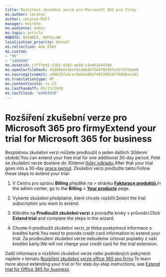 ```yaml
---
title: Rozšíření zkušební verze pro Microsoft 365 pro firmy
ms.author: cmcatee
author: cmcatee-MSFT
manager: mnirkhe
ms.audience: Admin
ms.topic: article
ROBOTS: NOINDEX, NOFOLLOW
localization_priority: Normal
ms.collection: Adm_O365
ms.custom:
- "95"
- "1400006"
ms.assetid: c3fffed1-33b2-4382-ae99-c3a4816497e6
ms.openlocfilehash: 458806ee36efdcab64d7544f0d3b7a7e7d753ee9
ms.sourcegitcommit: a98b25fa3cac9ebba983f4932881d774880aca93
ms.translationtype: MT
ms.contentlocale: cs-CZ
ms.lasthandoff: 05/13/2020
ms.locfileid: "44063430"
---
```

# <a name="extend-your-trial-for-microsoft-365-for-business"></a><span data-ttu-id="21e63-102">Rozšíření zkušební verze pro Microsoft 365 pro firmy</span><span class="sxs-lookup"><span data-stu-id="21e63-102">Extend your trial for Microsoft 365 for business</span></span>

<span data-ttu-id="21e63-103">Bezplatnou zkušební verzi můžete prodloužit o jeden dalších 30denní období.</span><span class="sxs-lookup"><span data-stu-id="21e63-103">You can extend your free trial for one additional 30-day period.</span></span> <span data-ttu-id="21e63-104">Poté se zkušební verze dostane do 30denní [lhůty odkladu](https://docs.microsoft.com/alchemyinsights/grace-period-for-microsoft-365-free-trial).</span><span class="sxs-lookup"><span data-stu-id="21e63-104">After that your trial goes into a 30-day [grace period](https://docs.microsoft.com/alchemyinsights/grace-period-for-microsoft-365-free-trial).</span></span> <span data-ttu-id="21e63-105">Zkušební verzi prodlužte takto:</span><span class="sxs-lookup"><span data-stu-id="21e63-105">Follow these steps to extend your trial:</span></span>
  
1. <span data-ttu-id="21e63-106">V Centru pro správu **Billing** přejděte na \> stránku **[Fakturace produktů.](https://go.microsoft.com/fwlink/p/?linkid=842054)**</span><span class="sxs-lookup"><span data-stu-id="21e63-106">In the admin center, go to the **Billing** \> **[Your products](https://go.microsoft.com/fwlink/p/?linkid=842054)** page.</span></span>

2. <span data-ttu-id="21e63-107">Vyberte zkušební předplatné, které chcete rozšířit.</span><span class="sxs-lookup"><span data-stu-id="21e63-107">Select the trial subscription you want to extend.</span></span>

3. <span data-ttu-id="21e63-108">Klikněte na **Prodloužit zkušební verzi** a proveďte kroky v průvodci.</span><span class="sxs-lookup"><span data-stu-id="21e63-108">Click **Extend trial** and complete the steps in the wizard.</span></span>

4. <span data-ttu-id="21e63-109">Chcete-li prodloužit zkušební verzi, je třeba poskytnout informace o kreditní kartě.</span><span class="sxs-lookup"><span data-stu-id="21e63-109">You need to provide credit card information to extend your trial.</span></span> <span data-ttu-id="21e63-110">Za prodloužení zkušební verze nebudeme účtovat poplatky z vaší kreditní karty.</span><span class="sxs-lookup"><span data-stu-id="21e63-110">We will not charge your credit card for the trial extension.</span></span>

<span data-ttu-id="21e63-111">Další informace o rozšíření zkušební verze nebo podrobných pokynech najdete v tématu [Rozšíření zkušební verze office 365 pro firmy](https://docs.microsoft.com/microsoft-365/commerce/extend-your-trial).</span><span class="sxs-lookup"><span data-stu-id="21e63-111">To learn more about extending your trial or for step-by-step instructions, see [Extend trial for Office 365 for business](https://docs.microsoft.com/microsoft-365/commerce/extend-your-trial).</span></span>
